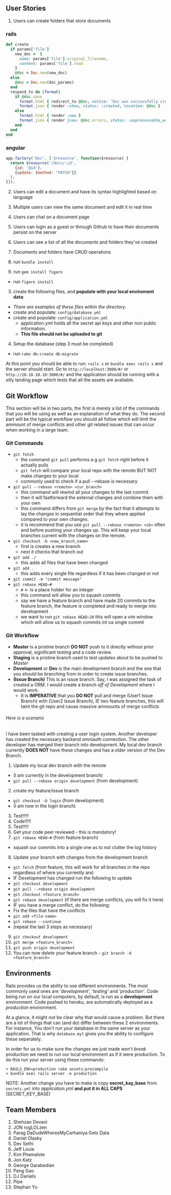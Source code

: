 ## User Stories

1. Users can create folders that store documents
  ### rails

  ```ruby 
  def create
    if params['file']
      new_doc =  {
        name: params['file'].original_filename,
        content: params['file'].read
      }
      @doc = Doc.new(new_doc)
    else
      @doc = Doc.new(doc_params)
    end
    respond_to do |format|
      if @doc.save
        format.html { redirect_to @doc, notice: 'Doc was successfully created.' }
        format.json { render :show, status: :created, location: @doc }
      else
        format.html { render :new }
        format.json { render json: @doc.errors, status: :unprocessable_entity }
      end
    end
  end
  ```
  ### angular
  ```javascript
  app.factory('Doc', ['$resource', function($resource) {
    return $resource('/docs/:id',
      {id: '@id'},
      {update: {method: "PATCH"}}
    );
  }]);
  ```
2. Users can edit a document and have its syntax highlighted based on language
3. Multiple users can view the same document and edit it in real time
4. Users can chat on a document page
5. Users can login as a guest or through Github to have their documents persist on the server
6. Users can see a list of all the documents and folders they've created
7. Documents and folders have CRUD operations



1. run `bundle install`
2. run `gem install figaro`
  * run `figaro install`
3. create the following files, and **populate with your local enviroment data**:
  * *There are examples of these files within the directory.*
  * create and populate: `config/database.yml`
  * create and populate: `config/application.yml`
    * application.yml holds all the secret api keys and other non public information.
    * **This file should not be uploaded to git**
4. Setup the database (step 3 must be completed)
  * run `rake db:create db:migrate`

At this point you should be able to run: `rails s` or `bundle exec rails s` and the server should start.
Go to `http://localhost:3000/#/` or `http://10.10.10.10:3000/#/` and the application should be running with a silly landing page which tests that all the assets are avaliable.

## Git Workflow

This section will be in two parts, the first is merely a list of the commands that you will be using as well as an explanation of what they do.  The second part will be the typical workflow you should all follow which will limit the ammount of merge conflicts and other git related issues that can occur when working in a large team.

### Git Commands

* `git fetch`
  * the command `git pull` performs a g `git fetch` right before it actually pulls
  * `git fetch` will compare your local repo with the remote BUT NOT make changes to your local
  * commonly used to check if a pull --rebase is necessary
* `git pull --rebase <remote> <cur_branch>`
  * this command will rewind all your changes to the last commit.
  * then it will fastforward the external changes and combine them with your own
  * this command differs from `git merge` by the fact that it attempts to lay the changes in sequential order that they where applied compared to your own changes.
  * it is recommend that you use `git pull --rebase <remote> <cb>` often and before pushing your changes up.  This will keep your local branches current with the changes on the remote.
* `git checkout -b <new_branch_name>`
  * first is creates a new branch
  * next it checks that branch out
* `git add ./`
  * this adds all files that have been changed
* `git add .`
  * this adds every single file regardless if it has been changed or not
* `git commit -m "commit message"`
* `git rebase HEAD~#`
  * `#` <- is a place holder for an integer
  * this command will allow you to squash commits
  * say we have a feature branch and have made 20 commits to the feature branch, the feature is completed and ready to merge into development
  * we want to run `git rebase HEAD~20` this will open a vim window which will allow us to squash commits int oa single commit

### Git Workflow

* **Master** is a pristine branch **DO NOT** push to it directly without prior approval, significant testing and a code review.
* **Staging** is a pristine branch used to test updates about to be pushed to *Master*
* **Development** or **Dev** is the main development branch and the one that you should be branching from in order to create issue branches.
* **(Issue Branch)** This is an issue branch.  Say, I was assigned the task of created a ORM.  I would create a branch *off of Development* where I would work.
  * It is **IMPERATIVE** that you **DO NOT** pull and merge (User1 Issue Branch) with (User2 Issue Branch), IE two feature branches,  this will taint the git repo and cause massive ammounts of merge conflicts

###### Here is a scenario

I have been tasked with creating a user login system.  Another developer has created the necessary backend omniauth connection.  The other developer has merged their branch into development.  My local dev branch currently **DOES NOT** have these changes and has a older version of the Dev Branch.

1. Update my local dev branch with the remote
  * (I am currently in the development branch)
  * `git pull --rebase origin development` (from development)
2. create my feature/issue branch
  * `git checkout -b login` (from development)
  * (I am now in the login branch)
3. Test!!!!!
4. Code!!!!!
5. Test!!!!!
6. Get your code peer reviewed - this is mandatory!
7. `git rebase HEAD~#` (from feature branch)
  * squash our commits into a single one as to not clutter the log history
8. Update your branch with changes from the development branch
  * `git fetch` (from feature, this will work for all branches in the repo regardless of where you currently are)
  * IF Development has changed run the following to update
  * `git checkout development`
  * `git pull --rebase origin development`
  * `git checkout <feature_branch>`
  * `git rebase development` (if there are merge conflicts, you will fix it here)
  * IF you have a merge conflict, do the following:
  * Fix the files that have the conflicts
  * `git add <file-name>`
  * `git rebase --continue`
  * (repeat the last 3 steps as necessary)
9. `git checkout development`
10. `git merge <feature_branch>`
11. `git push origin development`
12. You can now delete your feature branch - `git branch -d <feature_branch>`

## Environments
Rails provides us the ability to use different environments. The most commonly used ones are *'development', 'testing'* and *'production'*. Code being run on our local computers, by default, is run as a **development** environment. Code pushed to heroku, are automatically deployed as a *production* environment. 

At a glance, it might not be clear why that would cause a problem. But there are a lot of things that can (and do) differ between these 2 environments. For instance, You don't run your database in the same server as your application. That is why `database.myl` gives you the ability to configure these seperately.

In order for us to make sure the changes we just made won't *break* production we need to run our local environment as if it were production. To do this run your server using these commands:


```
> RAILS_ENV=production rake assets:precompile
> bundle exec rails server -e production
```

NOTE: Another change you have to make is copy **secret_kay_base** from `secrets.yml` into *application.yml*  **and put it in ALL CAPS** (SECRET_KEY_BASE)

## Team Members

1. Shehzan Devani
2. JON rogLOLzen
3. Parag DaDudeWheresMyCarhaniya Gets Data
4. Daniel Olasky
5. Dev Sethi
6. Jeff Louie
8. Kim Phamalote
9. Jon Katz
10. George Garabedian
11. Peng Gao
12. DJ Daniels
13. Pipe
14. Stephan Yu
